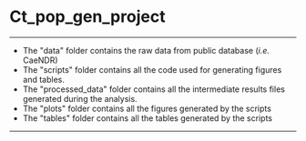 # Ct_pop_gen_project
---
- The "data" folder contains the raw data from public database (*i.e.* CaeNDR)
- The "scripts" folder contains all the code used for generating figures and tables.
- The "processed_data" folder contains all the intermediate results files generated during the analysis.
- The "plots" folder contains all the figures generated by the scripts
- The "tables" folder contains all the tables generated by the scripts
---
